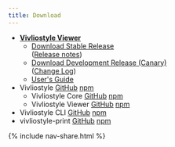 ```yaml
---
title: Download
---
```


- [**Vivliostyle Viewer**](https://vivliostyle.org/viewer/)
  - [Download Stable Release](/downloads/vivliostyle-latest.zip)  
     ([Release notes](https://github.com/vivliostyle/vivliostyle/releases/latest))
  - [Download Development Release (Canary)](https://vivliostyle.github.io/vivliostyle/downloads/vivliostyle-canary.zip)  
     ([Change Log](https://github.com/vivliostyle/vivliostyle/tree/master/CHANGELOG.md))
  - [User's Guide](https://vivliostyle.org/docs/user-guide/)
- Vivliostyle [GitHub](https://github.com/vivliostyle/vivliostyle) [npm](https://www.npmjs.com/org/vivliostyle)
  - Vivliostyle Core [GitHub](https://github.com/vivliostyle/vivliostyle/tree/master/packages/core) [npm](https://www.npmjs.com/package/@vivliostyle/core)
  - Vivliostyle Viewer [GitHub](https://github.com/vivliostyle/vivliostyle/tree/master/packages/viewer/) [npm](https://www.npmjs.com/package/@vivliostyle/viewer/)
- Vivliostyle CLI [GitHub](https://github.com/vivliostyle/vivliostyle-cli) [npm](https://www.npmjs.com/package/vivliostyle-cli)
- vivliostyle-print [GitHub](https://github.com/vivliostyle/vivliostyle-print) [npm](https://www.npmjs.com/package/vivliostyle-print)

{% include nav-share.html %}
